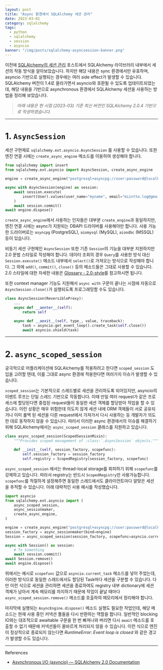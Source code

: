 ```yaml
---
layout: post
title: "Async 환경에서 SQLAlchemy 세션 관리"
date: 2023-03-01
category: sqlalchemy
tags:
  - python
  - sqlalchemy
  - session
  - asyncio
banner: "/img/posts/sqlalchemy-asyncsession-banner.png"
---
```


이전에 [SQLAlchemy의 세션 관리](/docs/sqlalchemy/2023/01/03/python-sqlalchemy-session.html) 포스트에서 SQLAlchemy 라이브러리 내부에서 세션의 작동 방식을 알아보았습니다.
하지만 해당 내용은 sync 환경에서만 유효하며, asyncio 기반으로 실행되는 경우에는 여러 side effect가 발생할 수 있습니다.
SQLAlchemy 버전이 1.4로 올라가면서 asyncio와 호환될 수 있도록 업데이트되었는데, 해당 내용을 기반으로 asynchronous 환경에서 SQLAlchemy 세션을 사용하는 방법을 정리해 보았습니다.

> _아래 내용은 현 시점 (2023-03) 기준 최신 버전인 SQLAlchemy 2.0.4 기반으로 작셩하였습니다._

---

# 1. `AsyncSession`

세션 구현체로 `sqlalchemy.ext.asyncio.AsyncSession` 를 사용할 수 있습니다.
또한 엔진 연결 시에는 `create_async_engine` 메소드를 이용하여 생성해야 합니다.

```python
from sqlalchemy import insert
from sqlalchemy.ext.asyncio import AsyncSession, create_async_engine

engine = create_async_engine("postgresql+asyncpg://user:password@localhost:5432/test_db")

async with AsyncSession(engine) as session:
    await session.execute(
        insert(User).values(user_name="myname", email="miintto.log@gmail.com")
    )
    await session.commit()
await engine.dispose()
```

`create_async_engine`에서 사용하는 인자들은 대부분 `create_engine`과 동일하지만, 엔진 연결 시에는 async가 지원되는 DBAPI 드라이버를 사용해야만 합니다.
사용 가능한 드라이버로는 `asyncpg` (PostgreSQL), `aiomysql` (MySQL), `aioodbc` (MSSQL) 등이 있습니다.

비동기 세션 구현체인 `AsyncSession` 또한 기존 `Session`의 기능을 대부분 지원하지만 2.0 문법 스타일로 작성해야 합니다.
데이터 조회의 경우 `Query`를 사용한 방식 대신 `Session.execute()` 메소드 내부에서 `select()`로 가져오는 방식으로 작성해야 합니다.
그 외에 `add()`, `commit()`, `close()` 등의 메소드들은 그대로 사용할 수 있습니다.
2.0 스타일에 대한 자세한 내용은 [Glossary - 2.0-style](https://docs.sqlalchemy.org/en/14/glossary.html#term-2.0-style)를 참고하시면 됩니다.

또한 context manager 기능도 지원해서 `async with` 구문이 끝나는 시점에 자동으로 `AsyncSession.close()`가 실행되도록 프로그래밍할 수도 있습니다.

```python
class AsyncSession(ReversibleProxy):
    ...
    async def __aenter__(self):
        return self

    async def __aexit__(self, type_, value, traceback):
        task = asyncio.get_event_loop().create_task(self.close())
        await asyncio.shield(task)
```

---

# 2. `async_scoped_session`

궁극적으로 어플리케이션에 SQLAlchemy를 적용하려고 한다면 `scoped_session` 도입을 고려할 텐데,
이를 그대로 async 환경에 적용한다면 여러가지 이슈가 발생할 수 있습니다.

`scoped_session`는 기본적으로 스레드별로 세션을 관리하도록 되어있지만, asyncio의 이벤트 루프는 단일 스레드 기반으로 작동합니다.
이때 만일 여러 request가 같은 프로세스에 할당된다면 중첩된 request들이 동일한 세션 객체를 할당받아 작업을 할 수 있습니다.
이런 상황은 매우 위험한데 의도치 않게 세션 내에 ORM 객체들이 서로 공유되거나 이미 롤백 된 세션을 다른 request에서 가져가서 다시 사용하는 등 개발자가 의도한 대로 동작하지 않을 수 있습니다.
따러서 이러한 async 환경에서의 이슈를 해결하기 위해 SQLAlchemy에서는 `async_scoped_session` 클래스를 지원하고 있습니다.

```python
class async_scoped_session(ScopedSessionMixin):
    """Provides scoped management of :class:`.AsyncSession` objects."""

    def __init__(self, session_factory, scopefunc):
        self.session_factory = session_factory
        self.registry = ScopedRegistry(session_factory, scopefunc)
```

`async_scoped_session` 에서는 thread-local storage를 회피하기 위해 `scopefunc`를 강제하고 있습니다.
따라서 registry는 반드시 `ScopedRegistry`만 사용가능합니다.
`scopefunc`를 적절하게 설정해주면 동일한 스레드에서도 클라이언트마다 알맞은 세션을 추적할 수 있습니다.
아래 대략적인 사용 예시를 작성했습니다.

```python
import asyncio
from sqlalchemy.ext.asyncio import (
    async_scoped_session,
    async_sessionmaker,
    create_async_engine,
)

engine = create_async_engine("postgresql+asyncpg://user:password@localhost:5432/test_db")
session_factory = async_sessionmaker(bind=engine)
Session = async_scoped_session(session_factory, scopefunc=asyncio.current_task)

async with Session() as session:
    # To Something
    await session.commit()
await Session.remove()
await engine.dispose()
```

위에서는 예시로 `scopefunc` 값으로 `asyncio.current_task` 메소드를 넣어 주었는데, 이러한 방식으로 동일한 스레드에서도 할당된 Task마다 세션을 구분할 수 있습니다.
다만 이런 식으로 세션을 관리하면 세션을 종료하여도 registry 내부 dictionary에 세션 객체가 남아서 계속 메모리를 차지하기 때문에 작업이 끝날 때마다 `async_scoped_session.remove()` 메소드를 호출하여 메모리에서 정리해야 합니다.

마지막에 실행되는 `AsyncEngine.dispose()` 메소드 실행도 필요한 작업인데, 해당 메소드는 현재 사용 중인 커넥션 풀들을 다시 반환하는 역할을 합니다.
일반적인 blocking IO와는 대조적으로 awaitable 구문을 한 번 빠져나와 버리면 다시 `await` 메소드를 호출할 수 없기 때문에 커넥션들이 올바르게 처리되지 않을 수 있습니다.
이런 식으로 엔진이 정상적으로 종료되지 않는다면 _RuntimeError: Event loop is closed_ 와 같은 경고가 발생할 수도 있습니다.

---

References

- [Asynchronous I/O (asyncio) — SQLAlchemy 2.0 Documentation](https://docs.sqlalchemy.org/en/20/orm/extensions/asyncio.html)
